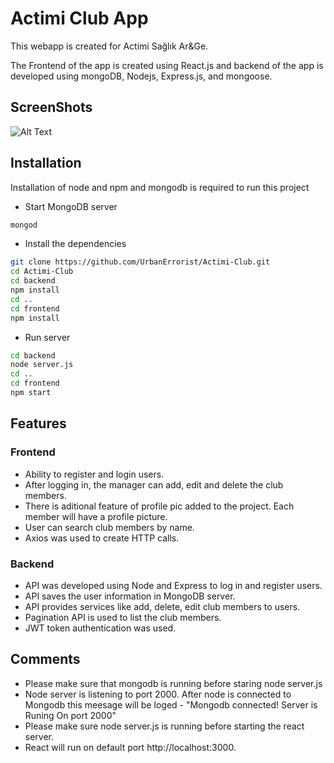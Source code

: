 # Actimi Club App 

This webapp is created for Actimi Sağlık Ar&Ge. 

The Frontend of the app is created using React.js and backend of the app is developed using mongoDB, Nodejs, Express.js, and mongoose. 


## ScreenShots
 
![Alt Text](./actimi.gif)



## Installation 

Installation of node and npm and mongodb is required to run this project 

* Start MongoDB server 

```bash 
mongod 
``` 

* Install the dependencies 

```bash 
git clone https://github.com/UrbanErrorist/Actimi-Club.git
cd Actimi-Club
cd backend 
npm install 
cd .. 
cd frontend 
npm install
 ``` 

* Run server 

```bash 
cd backend 
node server.js 
cd .. 
cd frontend 
npm start 
``` 

## Features 

### Frontend 

* Ability to register and login users.
* After logging in, the manager can add, edit and delete the club members. 
* There is aditional feature of profile pic added to the project. Each member will have a profile picture.
* User can search club members by name. 
* Axios was used to create HTTP calls. 

### Backend 
* API was developed using Node and Express to log in and register users. 
* API saves the user information in MongoDB server. 
* API provides services like add, delete, edit club members to users. 
* Pagination API is used to list the club members. 
* JWT token authentication was used.


## Comments

* Please make sure that mongodb is running before staring node server.js
* Node server is listening to port 2000. After node is connected to Mongodb this meesage will be loged - "Mongodb connected! Server is Runing On port 2000"
* Please make sure node server.js is running before starting the react server.
* React will run on default port http://localhost:3000.
